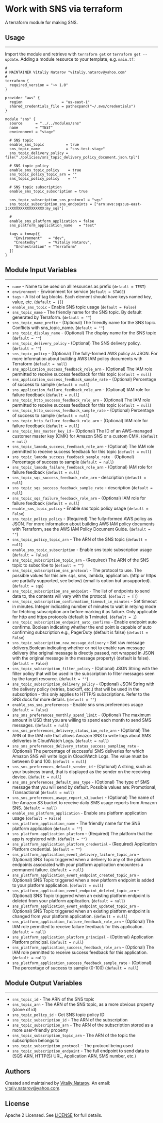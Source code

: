 # Work with SNS via terraform

A terraform module for making SNS.


## Usage
----------------------
Import the module and retrieve with ```terraform get``` or ```terraform get --update```. Adding a module resource to your template, e.g. `main.tf`:

```
#
# MAINTAINER Vitaliy Natarov "vitaliy.natarov@yahoo.com"
#
terraform {
  required_version = "~> 1.0"
}

provider "aws" {
  region                  = "us-east-1"
  shared_credentials_file = pathexpand("~/.aws/credentials")
}

module "sns" {
  source      = "../../modules/sns"
  name        = "TEST"
  environment = "stage"

  # SNS topic
  enable_sns_topic          = true
  sns_topic_name            = "sns-test-stage"
  sns_topic_delivery_policy = file("./policies/sns_topic_delivery_policy_document.json.tpl")

  # SNS topic policy
  enable_sns_topic_policy    = true
  sns_topic_policy_topic_arn = ""
  sns_topic_policy_policy    = ""

  # SNS topic subscription
  enable_sns_topic_subscription = true

  sns_topic_subscription_sns_protocol = "sqs"
  sns_topic_subscription_sns_endpoints = ["arn:aws:sqs:us-east-1:XXXXXXXXXXXXXXXX:my_sqs"]

  #
  enable_sns_platform_application = false
  sns_platform_application_name   = "test"

  tags = tomap({
    "Environment"   = "dev",
    "Createdby"     = "Vitaliy Natarov",
    "Orchestration" = "Terraform"
  })
}
```

## Module Input Variables
----------------------
- `name` - Name to be used on all resources as prefix (`default = TEST`)
- `environment` - Environment for service (`default = STAGE`)
- `tags` - A list of tag blocks. Each element should have keys named key, value, etc. (`default = {}`)
- `enable_sns_topic` - Enable SNS topic usage (`default = False`)
- `sns_topic_name` - The friendly name for the SNS topic. By default generated by Terraform. (`default = ""`)
- `sns_topic_name_prefix` - (Optional) The friendly name for the SNS topic. Conflicts with sns_topic_name. (`default = ""`)
- `sns_topic_display_name` - (Optional) The display name for the SNS topic (`default = ""`)
- `sns_topic_delivery_policy` - (Optional) The SNS delivery policy. (`default = ""`)
- `sns_topic_policy` - (Optional) The fully-formed AWS policy as JSON. For more information about building AWS IAM policy documents with Terraform (`default = null`)
- `sns_application_success_feedback_role_arn` - (Optional) The IAM role permitted to receive success feedback for this topic (`default = null`)
- `sns_application_success_feedback_sample_rate` - (Optional) Percentage of success to sample (`default = null`)
- `sns_application_failure_feedback_role_arn` - (Optional) IAM role for failure feedback (`default = null`)
- `sns_topic_http_success_feedback_role_arn` - (Optional) The IAM role permitted to receive success feedback for this topic (`default = null`)
- `sns_topic_http_success_feedback_sample_rate` - (Optional) Percentage of success to sample (`default = null`)
- `sns_topic_http_failure_feedback_role_arn` - (Optional) IAM role for failure feedback (`default = null`)
- `sns_topic_kms_master_key_id` - (Optional) The ID of an AWS-managed customer master key (CMK) for Amazon SNS or a custom CMK. (`default = null`)
- `sns_topic_lambda_success_feedback_role_arn` - (Optional) The IAM role permitted to receive success feedback for this topic (`default = null`)
- `sns_topic_lambda_success_feedback_sample_rate` - (Optional) Percentage of success to sample (`default = null`)
- `sns_topic_lambda_failure_feedback_role_arn` - (Optional) IAM role for failure feedback (`default = null`)
- `sns_topic_sqs_success_feedback_role_arn` - description (`default = null`)
- `sns_topic_sqs_success_feedback_sample_rate` - description (`default = null`)
- `sns_topic_sqs_failure_feedback_role_arn` - (Optional) IAM role for failure feedback (`default = null`)
- `enable_sns_topic_policy` - Enable sns topic policy usage (`default = False`)
- `sns_topic_policy_policy` - (Required) The fully-formed AWS policy as JSON. For more information about building AWS IAM policy documents with Terraform, see the AWS IAM Policy Document Guide. (`default = ""`)
- `sns_topic_policy_topic_arn` - The ARN of the SNS topic (`default = null`)
- `enable_sns_topic_subscription` - Enable sns topic subscription usage (`default = False`)
- `sns_topic_subscription_topic_arn` - (Required) The ARN of the SNS topic to subscribe to (`default = ""`)
- `sns_topic_subscription_sns_protocol` - The protocol to use. The possible values for this are: sqs, sms, lambda, application. (http or https are partially supported, see below) (email is option but unsupported). (`default = sqs`)
- `sns_topic_subscription_sns_endpoint` - The list of endpoints to send data to, the contents will vary with the protocol. (`default = []`)
- `sns_topic_subscription_confirmation_timeout_in_minutes` - Set timeout in minutes. Integer indicating number of minutes to wait in retying mode for fetching subscription arn before marking it as failure. Only applicable for http and https protocols (default is 1 minute). (`default = 1`)
- `sns_topic_subscription_endpoint_auto_confirms` - Enable endpoint auto confirms. Boolean indicating whether the end point is capable of auto confirming subscription e.g., PagerDuty (default is false) (`default = False`)
- `sns_topic_subscription_raw_message_delivery` - Set raw message delivery.Boolean indicating whether or not to enable raw message delivery (the original message is directly passed, not wrapped in JSON with the original message in the message property) (default is false). (`default = False`)
- `sns_topic_subscription_filter_policy` - (Optional) JSON String with the filter policy that will be used in the subscription to filter messages seen by the target resource. (`default = ""`)
- `sns_topic_subscription_delivery_policy` - (Optional) JSON String with the delivery policy (retries, backoff, etc.) that will be used in the subscription - this only applies to HTTP/S subscriptions. Refer to the SNS docs for more details. (`default = ""`)
- `enable_sns_sms_preferences` - Enable sns sms preferences usage (`default = False`)
- `sns_sms_preferences_monthly_spend_limit` - (Optional) The maximum amount in USD that you are willing to spend each month to send SMS messages. (`default = null`)
- `sns_sms_preferences_delivery_status_iam_role_arn` - (Optional) The ARN of the IAM role that allows Amazon SNS to write logs about SMS deliveries in CloudWatch Logs. (`default = null`)
- `sns_sms_preferences_delivery_status_success_sampling_rate` - (Optional) The percentage of successful SMS deliveries for which Amazon SNS will write logs in CloudWatch Logs. The value must be between 0 and 100. (`default = null`)
- `sns_sms_preferences_default_sender_id` - (Optional) A string, such as your business brand, that is displayed as the sender on the receiving device. (`default = null`)
- `sns_sms_preferences_default_sms_type` - (Optional) The type of SMS message that you will send by default. Possible values are: Promotional, Transactional (`default = null`)
- `sns_sms_preferences_usage_report_s3_bucket` - (Optional) The name of the Amazon S3 bucket to receive daily SMS usage reports from Amazon SNS. (`default = null`)
- `enable_sns_platform_application` - Enable sns platform application usage (`default = False`)
- `sns_platform_application_name` - The friendly name for the SNS platform application (`default = ""`)
- `sns_platform_application_platform` - (Required) The platform that the app is registered with. (`default = ""`)
- `sns_platform_application_platform_credential` - (Required) Application Platform credential.  (`default = ""`)
- `sns_platform_application_event_delivery_failure_topic_arn` - (Optional) SNS Topic triggered when a delivery to any of the platform endpoints associated with your platform application encounters a permanent failure. (`default = null`)
- `sns_platform_application_event_endpoint_created_topic_arn` - (Optional) SNS Topic triggered when a new platform endpoint is added to your platform application. (`default = null`)
- `sns_platform_application_event_endpoint_deleted_topic_arn` - (Optional) SNS Topic triggered when an existing platform endpoint is deleted from your platform application. (`default = null`)
- `sns_platform_application_event_endpoint_updated_topic_arn` - (Optional) SNS Topic triggered when an existing platform endpoint is changed from your platform application. (`default = null`)
- `sns_platform_application_failure_feedback_role_arn` - (Optional) The IAM role permitted to receive failure feedback for this application. (`default = null`)
- `sns_platform_application_platform_principal` - (Optional) Application Platform principal. (`default = null`)
- `sns_platform_application_success_feedback_role_arn` - (Optional) The IAM role permitted to receive success feedback for this application. (`default = null`)
- `sns_platform_application_success_feedback_sample_rate` - (Optional) The percentage of success to sample (0-100) (`default = null`)

## Module Output Variables
----------------------
- `sns_topic_id` - The ARN of the SNS topic
- `sns_topic_arn` - The ARN of the SNS topic, as a more obvious property (clone of id)
- `sns_topic_policy_id` - Get SNS topic policy ID
- `sns_topic_subscription_id` - The ARN of the subscription
- `sns_topic_subscription_arn` - The ARN of the subscription stored as a more user-friendly property
- `sns_topic_subscription_topic_arn` - The ARN of the topic the subscription belongs to
- `sns_topic_subscription_protocol` - The protocol being used
- `sns_topic_subscription_endpoint` - The full endpoint to send data to (SQS ARN, HTTP(S) URL, Application ARN, SMS number, etc.)


## Authors

Created and maintained by [Vitaliy Natarov](https://github.com/SebastianUA). An email: [vitaliy.natarov@yahoo.com](vitaliy.natarov@yahoo.com).

## License

Apache 2 Licensed. See [LICENSE](https://github.com/SebastianUA/terraform/blob/master/LICENSE) for full details.
